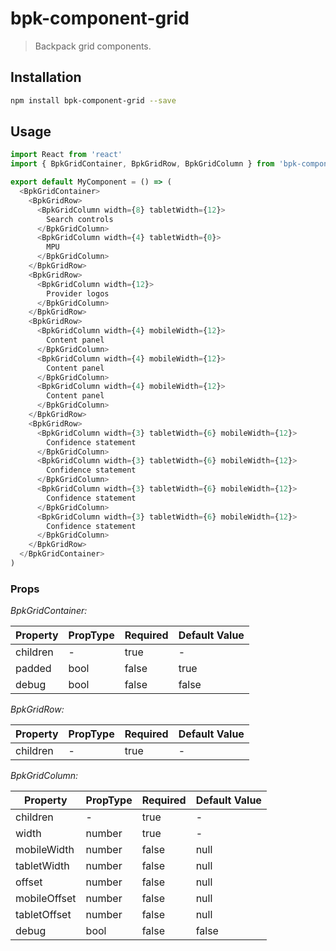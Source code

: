 # bpk-component-grid

> Backpack grid components.

## Installation

```sh
npm install bpk-component-grid --save
```

## Usage

```js
import React from 'react'
import { BpkGridContainer, BpkGridRow, BpkGridColumn } from 'bpk-component-grid'

export default MyComponent = () => (
  <BpkGridContainer>
    <BpkGridRow>
      <BpkGridColumn width={8} tabletWidth={12}>
        Search controls
      </BpkGridColumn>
      <BpkGridColumn width={4} tabletWidth={0}>
        MPU
      </BpkGridColumn>
    </BpkGridRow>
    <BpkGridRow>
      <BpkGridColumn width={12}>
        Provider logos
      </BpkGridColumn>
    </BpkGridRow>
    <BpkGridRow>
      <BpkGridColumn width={4} mobileWidth={12}>
        Content panel
      </BpkGridColumn>
      <BpkGridColumn width={4} mobileWidth={12}>
        Content panel
      </BpkGridColumn>
      <BpkGridColumn width={4} mobileWidth={12}>
        Content panel
      </BpkGridColumn>
    </BpkGridRow>
    <BpkGridRow>
      <BpkGridColumn width={3} tabletWidth={6} mobileWidth={12}>
        Confidence statement
      </BpkGridColumn>
      <BpkGridColumn width={3} tabletWidth={6} mobileWidth={12}>
        Confidence statement
      </BpkGridColumn>
      <BpkGridColumn width={3} tabletWidth={6} mobileWidth={12}>
        Confidence statement
      </BpkGridColumn>
      <BpkGridColumn width={3} tabletWidth={6} mobileWidth={12}>
        Confidence statement
      </BpkGridColumn>
    </BpkGridRow>
  </BpkGridContainer>
)
```

### Props

*BpkGridContainer:*

| Property  | PropType | Required | Default Value |
| --------- | -------- | -------- | ------------- |
| children  | -        | true     | -             |
| padded    | bool     | false    | true          |
| debug     | bool     | false    | false         |

*BpkGridRow:*

| Property  | PropType | Required | Default Value |
| --------- | -------- | -------- | ------------- |
| children  | -        | true     | -             |

*BpkGridColumn:*

| Property     | PropType | Required | Default Value |
| ------------ | -------- | -------- | ------------- |
| children     | -        | true     | -             |
| width        | number   | true     | -             |
| mobileWidth  | number   | false    | null          |
| tabletWidth  | number   | false    | null          |
| offset       | number   | false    | null          |
| mobileOffset | number   | false    | null          |
| tabletOffset | number   | false    | null          |
| debug        | bool     | false    | false         |
